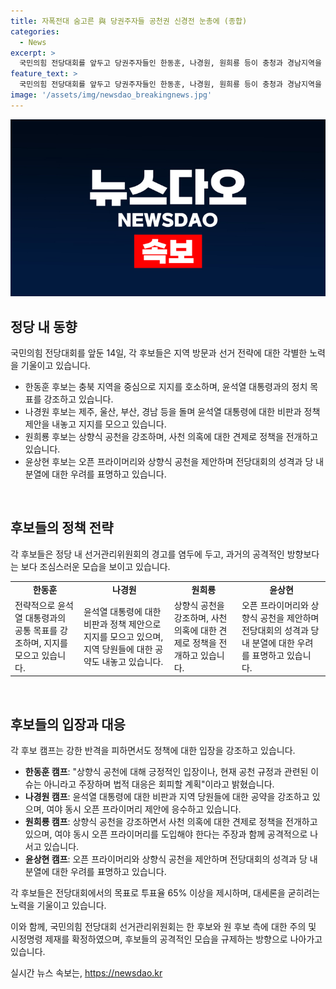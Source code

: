 ```yaml
---
title: 자폭전대 숨고른 與 당권주자들 공천권 신경전 눈총에 (종합)
categories:
  - News
excerpt: >
  국민의힘 전당대회를 앞두고 당권주자들인 한동훈, 나경원, 원희룡 등이 충청과 경남지역을 찾아 지지를 호소했다. 후보들은 사천의혹과 공천 문제를 놓고 견제와 공세를 펼치며 전당대회를 준비하고 있다. 전당대회를 위한 토론회 당시 후보들의 비방 및 흑색선전 금지를 위반한 사안에 대해 제재가 확정되었고, 후보들은 강력한 발언 수위를 조절하며 중립적인 이미지를 유지하려고 노력하고 있다. 또한, 전당대회 투표율 65% 이상을 목표로 하며 대세론을 꾀하고 있다.
feature_text: >
  국민의힘 전당대회를 앞두고 당권주자들인 한동훈, 나경원, 원희룡 등이 충청과 경남지역을 찾아 지지를 호소했다. 후보들은 사천의혹과 공천 문제를 놓고 견제와 공세를 펼치며 전당대회를 준비하고 있다. 전당대회를 위한 토론회 당시 후보들의 비방 및 흑색선전 금지를 위반한 사안에 대해 제재가 확정되었고, 후보들은 강력한 발언 수위를 조절하며 중립적인 이미지를 유지하려고 노력하고 있다. 또한, 전당대회 투표율 65% 이상을 목표로 하며 대세론을 꾀하고 있다.
image: '/assets/img/newsdao_breakingnews.jpg'
---
```


<p><img src="/assets/img/newsdao_breakingnews.jpg" alt="koreaapp 속보" /></p>

<h2 data-ke-size="size26">정당 내 동향</h2>

<p>국민의힘 전당대회를 앞둔 14일, 각 후보들은 지역 방문과 선거 전략에 대한 각별한 노력을 기울이고 있습니다. </p>

<ul>
  <li>한동훈 후보는 충북 지역을 중심으로 지지를 호소하며, 윤석열 대통령과의 정치 목표를 강조하고 있습니다.</li>
  <li>나경원 후보는 제주, 울산, 부산, 경남 등을 돌며 윤석열 대통령에 대한 비판과 정책 제안을 내놓고 지지를 모으고 있습니다.</li>
  <li>원희룡 후보는 상향식 공천을 강조하며, 사천 의혹에 대한 견제로 정책을 전개하고 있습니다.</li>
  <li>윤상현 후보는 오픈 프라이머리와 상향식 공천을 제안하며 전당대회의 성격과 당 내 분열에 대한 우려를 표명하고 있습니다.</li>
</ul>

<p data-ke-size="size16">&nbsp;</p>

<h2 data-ke-size="size26">후보들의 정책 전략</h2>

<p>각 후보들은 정당 내 선거관리위원회의 경고를 염두에 두고, 과거의 공격적인 방향보다는 보다 조심스러운 모습을 보이고 있습니다.</p>

<table>
  <tr>
    <td style="text-align: center; height: 17px;"><b>한동훈</b></td>
    <td style="text-align: center; height: 17px;"><b>나경원</b></td>
    <td style="text-align: center; height: 17px;"><b>원희룡</b></td>
    <td style="text-align: center; height: 17px;"><b>윤상현</b></td>
  </tr>
  <tr>
    <td>전략적으로 윤석열 대통령과의 공통 목표를 강조하며, 지지를 모으고 있습니다.</td>
    <td>윤석열 대통령에 대한 비판과 정책 제안으로 지지를 모으고 있으며, 지역 당원들에 대한 공약도 내놓고 있습니다.</td>
    <td>상향식 공천을 강조하며, 사천 의혹에 대한 견제로 정책을 전개하고 있습니다.</td>
    <td>오픈 프라이머리와 상향식 공천을 제안하며 전당대회의 성격과 당 내 분열에 대한 우려를 표명하고 있습니다.</td>
  </tr>
</table>

<p data-ke-size="size16">&nbsp;</p>

<h2 data-ke-size="size26">후보들의 입장과 대응</h2>

<p>각 후보 캠프는 강한 반격을 피하면서도 정책에 대한 입장을 강조하고 있습니다.</p>

<ul>
  <li><b>한동훈 캠프</b>: "상향식 공천에 대해 긍정적인 입장이나, 현재 공천 규정과 관련된 이슈는 아니라고 주장하며 법적 대응은 회피할 계획"이라고 밝혔습니다.</li>
  <li><b>나경원 캠프</b>: 윤석열 대통령에 대한 비판과 지역 당원들에 대한 공약을 강조하고 있으며, 여야 동시 오픈 프라이머리 제안에 응수하고 있습니다.</li>
  <li><b>원희룡 캠프</b>: 상향식 공천을 강조하면서 사천 의혹에 대한 견제로 정책을 전개하고 있으며, 여야 동시 오픈 프라이머리를 도입해야 한다는 주장과 함께 공격적으로 나서고 있습니다.</li>
  <li><b>윤상현 캠프</b>: 오픈 프라이머리와 상향식 공천을 제안하며 전당대회의 성격과 당 내 분열에 대한 우려를 표명하고 있습니다.</li>
</ul>

<p>각 후보들은 전당대회에서의 목표로 투표율 65% 이상을 제시하며, 대세론을 굳히려는 노력을 기울이고 있습니다.</p>

<p>이와 함께, 국민의힘 전당대회 선거관리위원회는 한 후보와 원 후보 측에 대한 주의 및 시정명령 제재를 확정하였으며, 후보들의 공격적인 모습을 규제하는 방향으로 나아가고 있습니다.</p>
실시간 뉴스 속보는, <a href="https://newsdao.kr" rel="dofollow">https://newsdao.kr</a>


